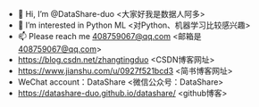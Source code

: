 - 👋 Hi, I’m @DataShare-duo                 <大家好我是数据人阿多>
- 👀 I’m interested in Python ML            <对Python、机器学习比较感兴趣>
- 📫 Please reach me 408759067@qq.com       <邮箱是 408759067@qq.com>
- https://blog.csdn.net/zhangtingduo         <CSDN博客网址>
- https://www.jianshu.com/u/0927f521bcd3     <简书博客网址>
- WeChat account：DataShare                  <微信公众号：DataShare>
- https://datashare-duo.github.io/datashare/  <github博客>

<!---
DataShare-duo/DataShare-duo is a ✨ special ✨ repository because its `README.md` (this file) appears on your GitHub profile.
You can click the Preview link to take a look at your changes.
--->
